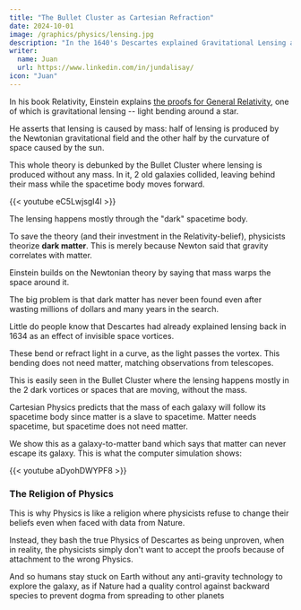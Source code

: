 ```yaml
---
title: "The Bullet Cluster as Cartesian Refraction"
date: 2024-10-01
image: /graphics/physics/lensing.jpg
description: "In the 1640's Descartes explained Gravitational Lensing as the refraction of starlight"
writer:
  name: Juan
  url: https://www.linkedin.com/in/jundalisay/
icon: "Juan"
---
```




In his book Relativity, Einstein explains [the proofs for General Relativity](/research/einstein/relativity/appendix-3), one of which is gravitational lensing -- light bending around a star.

He asserts that lensing is caused by mass: half of lensing is produced by the Newtonian gravitational field and the other half by the curvature of space caused by the sun.

This whole theory is debunked by the Bullet Cluster where lensing is produced without any mass. In it, 2 old galaxies collided, leaving behind their mass while the spacetime body moves forward. 

{{< youtube eC5LwjsgI4I >}}

The lensing happens mostly through the "dark" spacetime body.

To save the theory (and their investment in the Relativity-belief), physicists theorize **dark matter**. This is merely because Newton said that gravity correlates with matter. 

Einstein builds on the Newtonian theory by saying that mass warps the space around it.

The big problem is that dark matter has never been found even after wasting millions of dollars and many years in the search.


Little do people know that Descartes had already explained lensing back in 1634 as an effect of invisible space vortices. 

These bend or refract light in a curve, as the light passes the vortex. This bending does not need matter, matching observations from telescopes. 

This is easily seen in the Bullet Cluster where the lensing happens mostly in the 2 dark vortices or spaces that are moving, without the mass.

Cartesian Physics predicts that the mass of each galaxy will follow its spacetime body since matter is a slave to spacetime. Matter needs spacetime, but spacetime does not need matter. 

We show this as a galaxy-to-matter band which says that matter can never escape its galaxy. This is what the computer simulation shows: 

{{< youtube aDyohDWYPF8 >}}


### The Religion of Physics

This is why Physics is like a religion where physicists refuse to change their beliefs even when faced with data from Nature. 

Instead, they bash the true Physics of Descartes as being unproven, when in reality, the physicists simply don't want to accept the proofs because of attachment to the wrong Physics.

And so humans stay stuck on Earth without any anti-gravity technology to explore the galaxy, as if Nature had a quality control against backward species to prevent dogma from spreading to other planets